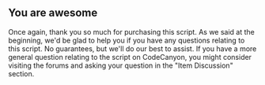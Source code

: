 

## You are awesome

Once again, thank you so much for purchasing this script. As we said at the beginning, we'd be glad to
help you if you have any questions relating to this script. No guarantees, but we'll do our best to assist.
If you have a more general question relating to the script on CodeCanyon, you might consider visiting
the forums and asking your question in the "Item Discussion" section.